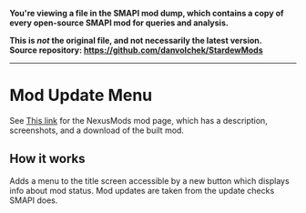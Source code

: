 **You're viewing a file in the SMAPI mod dump, which contains a copy of every open-source SMAPI mod
for queries and analysis.**

**This is _not_ the original file, and not necessarily the latest version.**  
**Source repository: https://github.com/danvolchek/StardewMods**

----

# Mod Update Menu


See [This link](https://www.nexusmods.com/stardewvalley/mods/2536/) for the NexusMods mod page, which has a description, screenshots, and a download of the built mod.

## How it works

Adds a menu to the title screen accessible by a new button which displays info about mod status. Mod updates are taken from the update checks SMAPI does.